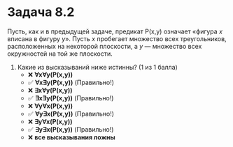 # Задача 8.2

Пусть, как и в предыдущей задаче, предикат P(x,y) означает «фигура *x* вписана в фигуру *y*». Пусть *x* пробегает множество всех треугольников, расположенных на некоторой плоскости, а *y* — множество всех окружностей на той же плоскости.

1. Какие из высказываний ниже истинны? (1 из 1 балла)
   * ❌ **∀x∀y(P(x,y))**
   * ✅ **∀x∃y(P(x,y))** (Правильно!)
   * ❌ **∃x∀y(P(x,y))**
   * ✅ **∃x∃y(P(x,y))** (Правильно!)
   * ❌ **∀y∀x(P(x,y))**
   * ✅ **∀y∃x(P(x,y))** (Правильно!)
   * ❌ **∃y∀x(P(x,y))**
   * ✅ **∃y∃x(P(x,y))** (Правильно!)
   * ❌ **все высказывания ложны**
